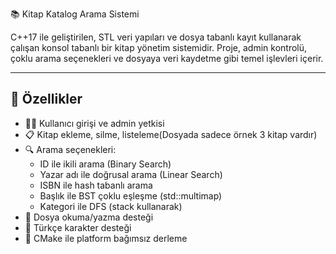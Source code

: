 📚 Kitap Katalog Arama Sistemi

C++17 ile geliştirilen, STL veri yapıları ve dosya tabanlı kayıt kullanarak çalışan konsol tabanlı bir kitap yönetim sistemidir. Proje, admin kontrolü, çoklu arama seçenekleri ve dosyaya veri kaydetme gibi temel işlevleri içerir.

---

## 🚀 Özellikler

- 🧑‍💼 Kullanıcı girişi ve admin yetkisi
- 📋 Kitap ekleme, silme, listeleme(Dosyada sadece örnek 3 kitap vardır)
- 🔍 Arama seçenekleri:
  - ID ile ikili arama (Binary Search)
  - Yazar adı ile doğrusal arama (Linear Search)
  - ISBN ile hash tabanlı arama
  - Başlık ile BST çoklu eşleşme (std::multimap)
  - Kategori ile DFS (stack kullanarak)
- 📂 Dosya okuma/yazma desteği
- 💬 Türkçe karakter desteği
- 🧱 CMake ile platform bağımsız derleme

